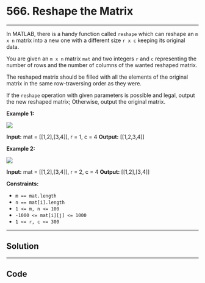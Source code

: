 # 566. Reshape the Matrix

---

In MATLAB, there is a handy function called `reshape` which can reshape an `m x n` matrix into a new one with a different size `r x c` keeping its original data.

You are given an `m x n` matrix `mat` and two integers `r` and `c` representing the number of rows and the number of columns of the wanted reshaped matrix.

The reshaped matrix should be filled with all the elements of the original matrix in the same row-traversing order as they were.

If the `reshape` operation with given parameters is possible and legal, output the new reshaped matrix; Otherwise, output the original matrix.

 

**Example 1:**

![](https://assets.leetcode.com/uploads/2021/04/24/reshape1-grid.jpg)


**Input:** mat = [[1,2],[3,4]], r = 1, c = 4
**Output:** [[1,2,3,4]]


**Example 2:**

![](https://assets.leetcode.com/uploads/2021/04/24/reshape2-grid.jpg)


**Input:** mat = [[1,2],[3,4]], r = 2, c = 4
**Output:** [[1,2],[3,4]]


 

**Constraints:**

  * `m == mat.length`
  * `n == mat[i].length`
  * `1 <= m, n <= 100`
  * `-1000 <= mat[i][j] <= 1000`
  * `1 <= r, c <= 300`

---

## Solution



---

## Code
```python


```